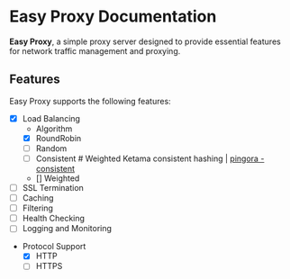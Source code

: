 # Easy Proxy Documentation

**Easy Proxy**, a simple proxy server designed to provide essential features for network traffic management and proxying.

## Features

Easy Proxy supports the following features:

- [x] Load Balancing
  - Algorithm
  - [x] RoundRobin
  - [ ] Random
  - [ ] Consistent # Weighted Ketama consistent hashing | [pingora - consistent](https://github.com/cloudflare/pingora/blob/main/pingora-load-balancing/src/selection/consistent.rs)
  - [] Weighted
- [ ] SSL Termination
- [ ] Caching
- [ ] Filtering
- [ ] Health Checking
- [ ] Logging and Monitoring
- Protocol Support
  - [x] HTTP
  - [ ] HTTPS
